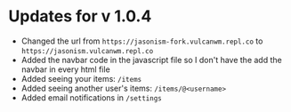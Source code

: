 # Updates for v 1.0.4

- Changed the url from `https://jasonism-fork.vulcanwm.repl.co` to `https://jasonism.vulcanwm.repl.co`
- Added the navbar code in the javascript file so I don't have the add the navbar in every html file
- Added seeing your items: `/items`
- Added seeing another user's items: `/items/@<username>`
- Added email notifications in `/settings`